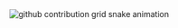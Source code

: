 <picture align="center">
  <source media="(prefers-color-scheme: dark)" srcset="https://raw.githubusercontent.com/zzzcelin/zzzcelin/output/github-contribution-grid-snake-dark.svg">
  <source media="(prefers-color-scheme: light)" srcset="https://raw.githubusercontent.com/zzzcelin/zzzcelin/output/github-contribution-grid-snake-dark.svg">
  <img align="center" alt="github contribution grid snake animation" src="https://raw.githubusercontent.com/zzzcelin/zzzcelin/output/github-contribution-grid-snake.svg">
</picture>
<br></br>
